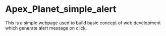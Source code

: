 # Apex_Planet_simple_alert
This is a simple webpage used to build basic concept of web development which generate alert message on click.
